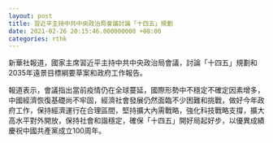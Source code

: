 ```yaml
---
layout: post
title: 習近平主持中共中央政治局會議討論「十四五」規劃
date: 2021-02-26 20:15:46.000000000 +08:00
categories: rthk
---
```


新華社報道，國家主席習近平主持中共中央政治局會議，討論「十四五」規劃和2035年遠景目標綱要草案和政府工作報告。

報道表示，會議指出當前疫情仍在全球蔓延，國際形勢中不穩定不確定因素增多，中國經濟恢復基礎尚不牢固，經濟社會發展仍然面臨不少困難和挑戰，做好今年政府工作，保持經濟運行在合理區間，堅持擴大內需戰略，強化科技戰略支撐，擴大高水平對外開放，保持社會和諧穩定，確保「十四五」開好局起好步，以優異成績慶祝中國共產黨成立100周年。

